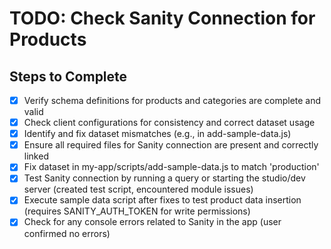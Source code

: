# TODO: Check Sanity Connection for Products

## Steps to Complete

- [x] Verify schema definitions for products and categories are complete and valid
- [x] Check client configurations for consistency and correct dataset usage
- [x] Identify and fix dataset mismatches (e.g., in add-sample-data.js)
- [x] Ensure all required files for Sanity connection are present and correctly linked
- [x] Fix dataset in my-app/scripts/add-sample-data.js to match 'production'
- [x] Test Sanity connection by running a query or starting the studio/dev server (created test script, encountered module issues)
- [x] Execute sample data script after fixes to test product data insertion (requires SANITY_AUTH_TOKEN for write permissions)
- [x] Check for any console errors related to Sanity in the app (user confirmed no errors)
